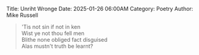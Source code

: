 Title: Unriht Wronge
Date: 2025-01-26 06:00AM
Category: Poetry
Author: Mike Russell

> 'Tis not sin if not in ken<br>
Wist ye not thou fell men<br>
Blithe none obliged fact disguised<br>
Alas mustn't truth be learnt?